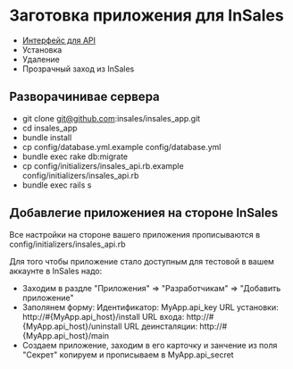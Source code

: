 Заготовка приложения для InSales
================================

* [Интерфейс для API](https://github.com/insales/insales_api)
* Установка
* Удаление
* Прозрачный заход из InSales

Разворачинивае сервера
----------------------

* git clone git@github.com:insales/insales_app.git
* cd insales_app
* bundle install
* cp config/database.yml.example config/database.yml
* bundle exec rake db:migrate
* cp config/initializers/insales_api.rb.example config/initializers/insales_api.rb
* bundle exec rails s


Добавлегие приложениея на стороне InSales
-----------------------------------------

Все настройки на стороне вашего приложения прописываются в
config/initializers/insales_api.rb

Для того чтобы приложение стало доступным для тестовой
в вашем аккаунте в InSales надо:

* Заходим в раздле "Приложения" => "Разработчикам" => "Добавить приложение"
* Заполянем форму:
  Идентификатор:    MyApp.api_key
  URL установки:    http://#{MyApp.api_host}/install
  URL входа:        http://#{MyApp.api_host}/uninstall
  URL деинсталяции: http://#{MyApp.api_host}/main
* Создаем приложение, заходим в его карточку и занчение из поля "Секрет" копируем и прописываем в MyApp.api_secret

